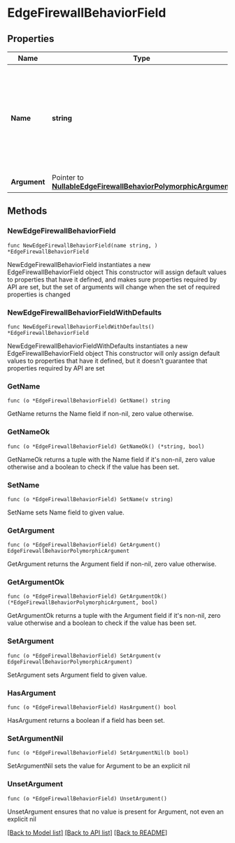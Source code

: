 # EdgeFirewallBehaviorField

## Properties

Name | Type | Description | Notes
------------ | ------------- | ------------- | -------------
**Name** | **string** | * &#x60;deny&#x60; - deny * &#x60;run_function&#x60; - run_function * &#x60;drop&#x60; - drop * &#x60;set_rate_limit&#x60; - set_rate_limit * &#x60;tag_event&#x60; - tag_event * &#x60;set_custom_response&#x60; - set_custom_response * &#x60;set_waf_ruleset&#x60; - set_waf_ruleset | 
**Argument** | Pointer to [**NullableEdgeFirewallBehaviorPolymorphicArgument**](EdgeFirewallBehaviorPolymorphicArgument.md) |  | [optional] 

## Methods

### NewEdgeFirewallBehaviorField

`func NewEdgeFirewallBehaviorField(name string, ) *EdgeFirewallBehaviorField`

NewEdgeFirewallBehaviorField instantiates a new EdgeFirewallBehaviorField object
This constructor will assign default values to properties that have it defined,
and makes sure properties required by API are set, but the set of arguments
will change when the set of required properties is changed

### NewEdgeFirewallBehaviorFieldWithDefaults

`func NewEdgeFirewallBehaviorFieldWithDefaults() *EdgeFirewallBehaviorField`

NewEdgeFirewallBehaviorFieldWithDefaults instantiates a new EdgeFirewallBehaviorField object
This constructor will only assign default values to properties that have it defined,
but it doesn't guarantee that properties required by API are set

### GetName

`func (o *EdgeFirewallBehaviorField) GetName() string`

GetName returns the Name field if non-nil, zero value otherwise.

### GetNameOk

`func (o *EdgeFirewallBehaviorField) GetNameOk() (*string, bool)`

GetNameOk returns a tuple with the Name field if it's non-nil, zero value otherwise
and a boolean to check if the value has been set.

### SetName

`func (o *EdgeFirewallBehaviorField) SetName(v string)`

SetName sets Name field to given value.


### GetArgument

`func (o *EdgeFirewallBehaviorField) GetArgument() EdgeFirewallBehaviorPolymorphicArgument`

GetArgument returns the Argument field if non-nil, zero value otherwise.

### GetArgumentOk

`func (o *EdgeFirewallBehaviorField) GetArgumentOk() (*EdgeFirewallBehaviorPolymorphicArgument, bool)`

GetArgumentOk returns a tuple with the Argument field if it's non-nil, zero value otherwise
and a boolean to check if the value has been set.

### SetArgument

`func (o *EdgeFirewallBehaviorField) SetArgument(v EdgeFirewallBehaviorPolymorphicArgument)`

SetArgument sets Argument field to given value.

### HasArgument

`func (o *EdgeFirewallBehaviorField) HasArgument() bool`

HasArgument returns a boolean if a field has been set.

### SetArgumentNil

`func (o *EdgeFirewallBehaviorField) SetArgumentNil(b bool)`

 SetArgumentNil sets the value for Argument to be an explicit nil

### UnsetArgument
`func (o *EdgeFirewallBehaviorField) UnsetArgument()`

UnsetArgument ensures that no value is present for Argument, not even an explicit nil

[[Back to Model list]](../README.md#documentation-for-models) [[Back to API list]](../README.md#documentation-for-api-endpoints) [[Back to README]](../README.md)



